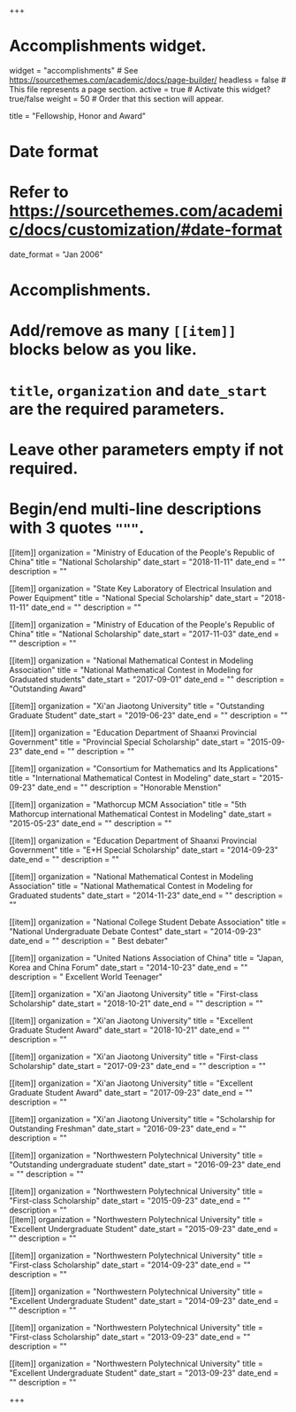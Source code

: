 +++
# Accomplishments widget.
widget = "accomplishments"  # See https://sourcethemes.com/academic/docs/page-builder/
headless = false  # This file represents a page section.
active = true  # Activate this widget? true/false
weight = 50  # Order that this section will appear.

title = "Fellowship, Honor and Award"

# Date format
#   Refer to https://sourcethemes.com/academic/docs/customization/#date-format
date_format = "Jan 2006"

# Accomplishments.
#   Add/remove as many `[[item]]` blocks below as you like.
#   `title`, `organization` and `date_start` are the required parameters.
#   Leave other parameters empty if not required.
#   Begin/end multi-line descriptions with 3 quotes `"""`.

[[item]]
 organization = "Ministry of Education of the People's Republic of China"
 title = "National Scholarship"
 date_start = "2018-11-11"
 date_end = ""
 description = "" 

[[item]]
 organization = "State Key Laboratory of Electrical Insulation and Power Equipment"
 title = "National Special Scholarship"
 date_start = "2018-11-11"
 date_end = ""
 description = "" 

[[item]]
 organization = "Ministry of Education of the People's Republic of China"
 title = "National Scholarship"
 date_start = "2017-11-03"
 date_end = ""
 description = "" 

[[item]]
 organization = "National Mathematical Contest in Modeling Association"
 title = "National Mathematical Contest in Modeling for Graduated students"
 date_start = "2017-09-01"
 date_end = ""
 description = "Outstanding Award" 

[[item]]
 organization = "Xi'an Jiaotong University"
 title = "Outstanding Graduate Student"
 date_start = "2019-06-23"
 date_end = ""
 description = ""

[[item]]
 organization = "Education Department of Shaanxi Provincial Government"
 title = "Provincial Special Scholarship"
 date_start = "2015-09-23"
 date_end = ""
 description = ""  

[[item]]
 organization = "Consortium for Mathematics and Its Applications"
 title = "International Mathematical Contest in Modeling"
 date_start = "2015-09-23"
 date_end = ""
 description = "Honorable Menstion"  

[[item]]
 organization = "Mathorcup MCM Association"
 title = "5th Mathorcup international Mathematical Contest in Modeling"
 date_start = "2015-05-23"
 date_end = ""
 description = ""  

[[item]]
 organization = "Education Department of Shaanxi Provincial Government"
 title = "E+H Special Scholarship"
 date_start = "2014-09-23"
 date_end = ""
 description = ""  

[[item]]
 organization = "National Mathematical Contest in Modeling Association"
 title = "National Mathematical Contest in Modeling for Graduated students"
 date_start = "2014-11-23"
 date_end = ""
 description = ""  

[[item]]
 organization = "National College Student Debate Association"
 title = "National Undergraduate Debate Contest"
 date_start = "2014-09-23"
 date_end = ""
 description = " Best debater"  

[[item]]
 organization = "United Nations Association of China"
 title = "Japan, Korea and China Forum"
 date_start = "2014-10-23"
 date_end = ""
 description = " Excellent World Teenager"  

[[item]]
 organization = "Xi'an Jiaotong University"
 title = "First-class Scholarship"
 date_start = "2018-10-21"
 date_end = ""
 description = "" 

[[item]]
 organization = "Xi'an Jiaotong University"
 title = "Excellent Graduate Student Award"
 date_start = "2018-10-21"
 date_end = ""
 description = "" 

[[item]]
 organization = "Xi'an Jiaotong University"
 title = "First-class Scholarship"
 date_start = "2017-09-23"
 date_end = ""
 description = "" 

[[item]]
 organization = "Xi'an Jiaotong University"
 title = "Excellent Graduate Student Award"
 date_start = "2017-09-23"
 date_end = ""
 description = ""  

[[item]]
 organization = "Xi'an Jiaotong University"
 title = "Scholarship for Outstanding Freshman"
 date_start = "2016-09-23"
 date_end = ""
 description = ""  

[[item]]
 organization = "Northwestern Polytechnical University"
 title = "Outstanding undergraduate student"
 date_start = "2016-09-23"
 date_end = ""
 description = ""  

[[item]]
 organization = "Northwestern Polytechnical University"
 title = "First-class Scholarship"
 date_start = "2015-09-23"
 date_end = ""
 description = ""  
[[item]]
 organization = "Northwestern Polytechnical University"
 title = "Excellent Undergraduate Student"
 date_start = "2015-09-23"
 date_end = ""
 description = ""  
    
[[item]]
 organization = "Northwestern Polytechnical University"
 title = "First-class Scholarship"
 date_start = "2014-09-23"
 date_end = ""
 description = ""  
      


[[item]]
 organization = "Northwestern Polytechnical University"
 title = "Excellent Undergraduate Student"
 date_start = "2014-09-23"
 date_end = ""
 description = ""  
        
[[item]]
 organization = "Northwestern Polytechnical University"
 title = "First-class Scholarship"
 date_start = "2013-09-23"
 date_end = ""
 description = ""  
        
[[item]]
 organization = "Northwestern Polytechnical University"
 title = "Excellent Undergraduate Student"
 date_start = "2013-09-23"
 date_end = ""
 description = ""  

+++
